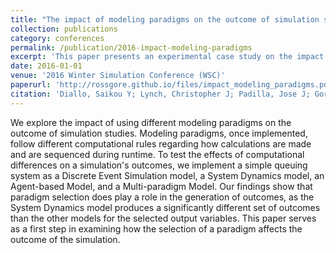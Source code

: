 ```yaml
---
title: "The impact of modeling paradigms on the outcome of simulation studies: An experimental case study"
collection: publications
category: conferences
permalink: /publication/2016-impact-modeling-paradigms
excerpt: 'This paper presents an experimental case study on the impact of modeling paradigms on simulation study outcomes.'
date: 2016-01-01
venue: '2016 Winter Simulation Conference (WSC)'
paperurl: 'http://rossgore.github.io/files/impact_modeling_paradigms.pdf'
citation: 'Diallo, Saikou Y; Lynch, Christopher J; Padilla, Jose J; Gore, Ross. (2016). "The impact of modeling paradigms on the outcome of simulation studies: An experimental case study". <i>2016 Winter Simulation Conference (WSC)</i>. 1451-1462.'
---
```

We explore the impact of using different modeling paradigms on the outcome of simulation studies. Modeling paradigms, once implemented, follow different computational rules regarding how calculations are made and are sequenced during runtime. To test the effects of computational differences on a simulation's outcomes, we implement a simple queuing system as a Discrete Event Simulation model, a System Dynamics model, an Agent-based Model, and a Multi-paradigm Model. Our findings show that paradigm selection does play a role in the generation of outcomes, as the System Dynamics model produces a significantly different set of outcomes than the other models for the selected output variables. This paper serves as a first step in examining how the selection of a paradigm affects the outcome of the simulation.